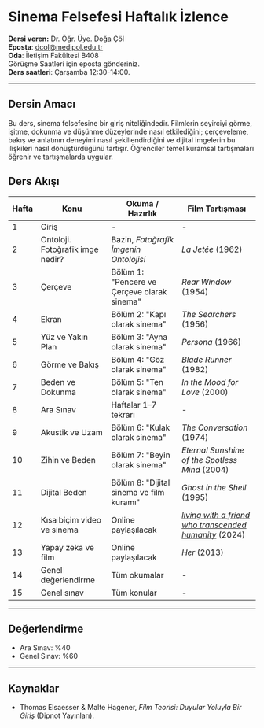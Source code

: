 # **Sinema Felsefesi Haftalık İzlence**

**Dersi veren:** Dr. Öğr. Üye. Doğa Çöl<br>
**Eposta**: dcol@medipol.edu.tr<br>
**Oda**: İletişim Fakültesi B408<br>
Görüşme Saatleri için eposta gönderiniz.<br>
**Ders saatleri**: Çarşamba 12:30-14:00.<br>

---

## Dersin Amacı
Bu ders, sinema felsefesine bir giriş niteliğindedir. Filmlerin seyirciyi görme, işitme, dokunma ve düşünme düzeylerinde nasıl etkilediğini; çerçeveleme, bakış ve anlatının deneyimi nasıl şekillendirdiğini ve dijital imgelerin bu ilişkileri nasıl dönüştürdüğünü tartışır. Öğrenciler temel kuramsal tartışmaları öğrenir ve tartışmalarda uygular.


## Ders Akışı

| Hafta | Konu                             | Okuma / Hazırlık                            | Film Tartışması                                                                                       |
| ----- | -------------------------------- | ------------------------------------------- | ----------------------------------------------------------------------------------------------------- |
| 1     | Giriş                            | -                                           | -                                                                                                     |
| 2     | Ontoloji. Fotoğrafik imge nedir? | Bazin, *Fotoğrafik İmgenin Ontolojisi*      | *La Jetée* (1962)                                                                                     |
| 3     | Çerçeve                          | Bölüm 1: "Pencere ve Çerçeve olarak sinema" | *Rear Window* (1954)                                                                                  |
| 4     | Ekran                            | Bölüm 2: "Kapı olarak sinema"               | *The Searchers* (1956)                                                                                |
| 5     | Yüz ve Yakın Plan                | Bölüm 3: "Ayna olarak sinema"               | *Persona* (1966)                                                                                      |
| 6     | Görme ve Bakış                   | Bölüm 4: "Göz olarak sinema"                | *Blade Runner* (1982)                                                                                 |
| 7     | Beden ve Dokunma                 | Bölüm 5: "Ten olarak sinema"                | *In the Mood for Love* (2000)                                                                         |
| 8     | Ara Sınav                        | Haftalar 1–7 tekrarı                        | -                                                                                                     |
| 9     | Akustik ve Uzam                  | Bölüm 6: "Kulak olarak sinema"              | *The Conversation* (1974)                                                                             |
| 10    | Zihin ve Beden                   | Bölüm 7: "Beyin olarak sinema"              | *Eternal Sunshine of the Spotless Mind* (2004)                                                        |
| 11    | Dijital Beden                    | Bölüm 8: "Dijital sinema ve film kuramı"    | *Ghost in the Shell* (1995)                                                                           |
| 12    | Kısa biçim video ve sinema       | Online paylaşılacak                         | *[living with a friend who transcended humanity](https://www.youtube.com/watch?v=vj4KBzc0o2U)* (2024) |
| 13    | Yapay zeka ve film               | Online paylaşılacak                         | *Her* (2013)                                                                                          |
| 14    | Genel değerlendirme              | Tüm okumalar                                | -                                                                                                     |
| 15    | Genel sınav                      | Tüm konular                                 | -                                                                                                     |

---
## Değerlendirme

- Ara Sınav: %40  
- Genel Sınav: %60  

---
## Kaynaklar

- Thomas Elsaesser & Malte Hagener, *Film Teorisi: Duyular Yoluyla Bir Giriş* (Dipnot Yayınları).  
  
